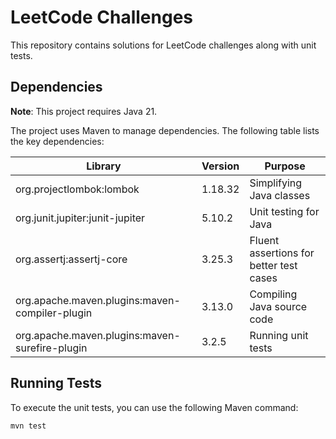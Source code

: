 # LeetCode Challenges

This repository contains solutions for LeetCode challenges along with unit tests.

## Dependencies

**Note**: This project requires Java 21.

The project uses Maven to manage dependencies. The following table lists the key dependencies:

| Library                            | Version  | Purpose                              |
|-----------------------------------|----------|--------------------------------------|
| org.projectlombok:lombok          | 1.18.32  | Simplifying Java classes             |
| org.junit.jupiter:junit-jupiter  | 5.10.2   | Unit testing for Java                |
| org.assertj:assertj-core          | 3.25.3   | Fluent assertions for better test cases |
| org.apache.maven.plugins:maven-compiler-plugin | 3.13.0 | Compiling Java source code |
| org.apache.maven.plugins:maven-surefire-plugin | 3.2.5 | Running unit tests |

## Running Tests

To execute the unit tests, you can use the following Maven command:

```bash
mvn test
